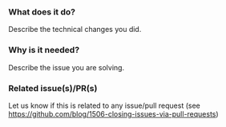 ### What does it do?
Describe the technical changes you did.

### Why is it needed?
Describe the issue you are solving.

### Related issue(s)/PR(s)
Let us know if this is related to any issue/pull request (see https://github.com/blog/1506-closing-issues-via-pull-requests)
